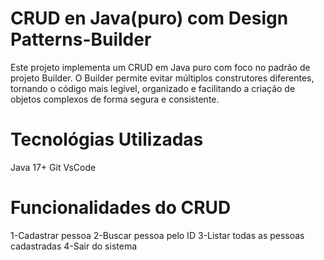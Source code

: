 <h1>CRUD en Java(puro) com Design Patterns-Builder</h1>

Este projeto implementa um CRUD em Java puro com foco no padrão de projeto Builder.
O Builder permite evitar múltiplos construtores diferentes, tornando o código mais legível, organizado e facilitando a criação de objetos complexos de forma segura e consistente.

<h1>Tecnológias Utilizadas</h1>

Java 17+
Git
VsCode

<h1>Funcionalidades do CRUD</h1>
1-Cadastrar pessoa
2-Buscar pessoa pelo ID
3-Listar todas as pessoas cadastradas
4-Sair do sistema


